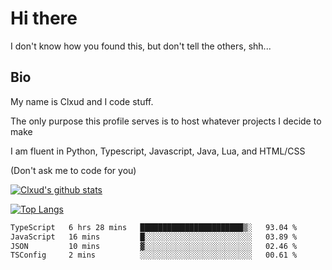 

# Hi there
I don't know how you found this, but don't tell the others, shh...

## Bio
My name is Clxud and I code stuff.

The only purpose this profile serves is to host whatever projects I decide to make

I am fluent in Python, Typescript, Javascript, Java, Lua, and HTML/CSS



(Don't ask me to code for you)

[![Clxud's github stats](https://github-readme-stats.vercel.app/api?username=cloudwithax&count_private=true&theme=dark&show_icons=true)](https://github.com/anuraghazra/github-readme-stats) 

[![Top Langs](https://github-readme-stats.vercel.app/api/top-langs/?username=cloudwithax&theme=dark)](https://github.com/anuraghazra/github-readme-stats)

<!--START_SECTION:waka-->

```txt
TypeScript   6 hrs 28 mins   ███████████████████████▒░   93.04 %
JavaScript   16 mins         █░░░░░░░░░░░░░░░░░░░░░░░░   03.89 %
JSON         10 mins         ▓░░░░░░░░░░░░░░░░░░░░░░░░   02.46 %
TSConfig     2 mins          ░░░░░░░░░░░░░░░░░░░░░░░░░   00.61 %
```

<!--END_SECTION:waka-->







